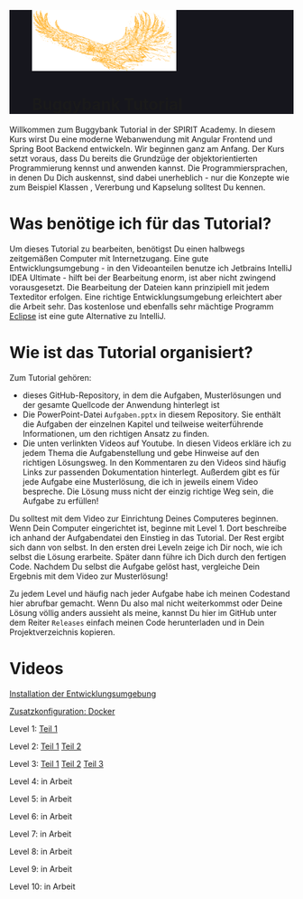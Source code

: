 <div style="background-color: #16161D; display: block">
    <figure>
        <img src="./eagle.svg" alt="BuggyBank" width="256">
        <figcaption><h1>Buggybank Tutorial</h1></figcaption>
    </figure>
</div>

Willkommen zum Buggybank Tutorial in der SPIRIT Academy. In diesem Kurs wirst Du eine moderne
 Webanwendung mit Angular Frontend und Spring Boot Backend entwickeln. Wir beginnen ganz am Anfang. Der Kurs setzt
  voraus, dass Du bereits die Grundzüge der objektorientierten Programmierung kennst und anwenden kannst. Die
   Programmiersprachen, in denen Du Dich auskennst, sind dabei unerheblich - nur die Konzepte wie zum Beispiel Klassen 
   , Vererbung und Kapselung solltest Du kennen.
   
   # Was benötige ich für das Tutorial?
   Um dieses Tutorial zu bearbeiten, benötigst Du einen halbwegs zeitgemäßen Computer mit Internetzugang. Eine gute
    Entwicklungsumgebung - in den Videoanteilen benutze ich Jetbrains IntelliJ IDEA Ultimate - hilft bei der
     Bearbeitung enorm, ist aber nicht zwingend vorausgesetzt. Die Bearbeitung der Dateien kann prinzipiell mit jedem
      Texteditor erfolgen. Eine richtige Entwicklungsumgebung erleichtert aber die Arbeit sehr. Das kostenlose und
       ebenfalls sehr mächtige Programm [Eclipse](https://www.eclipse.org/downloads/) ist eine gute Alternative zu
        IntelliJ.
        
 # Wie ist das Tutorial organisiert?
 
Zum Tutorial gehören:
* dieses GitHub-Repository, in dem die Aufgaben, Musterlösungen und der gesamte Quellcode der Anwendung hinterlegt
ist
* Die PowerPoint-Datei `Aufgaben.pptx` in diesem Repository. Sie enthält die Aufgaben der einzelnen Kapitel und
 teilweise weiterführende Informationen, um den richtigen Ansatz zu finden.
 * Die unten verlinkten Videos auf Youtube. In diesen Videos erkläre ich zu jedem Thema die Aufgabenstellung und gebe
  Hinweise auf den richtigen Lösungsweg. In den Kommentaren zu den Videos sind häufig Links zur passenden
   Dokumentation hinterlegt. Außerdem gibt es für jede Aufgabe eine Musterlösung, die ich in jeweils einem Video
    bespreche. Die Lösung muss nicht der einzig richtige Weg sein, die Aufgabe zu erfüllen!
    
Du solltest mit dem Video zur Einrichtung Deines Computeres beginnen. Wenn Dein Computer eingerichtet ist, beginne
 mit Level 1. Dort beschreibe ich anhand der Aufgabendatei den Einstieg in das Tutorial. Der Rest ergibt sich dann
  von selbst. In den ersten drei Leveln zeige ich Dir noch, wie ich selbst die Lösung erarbeite. Später dann führe
   ich Dich durch den fertigen Code.
  Nachdem Du selbst die Aufgabe gelöst hast, vergleiche Dein Ergebnis mit dem Video zur Musterlösung!
  
  Zu jedem Level und häufig nach jeder Aufgabe habe ich meinen Codestand hier abrufbar gemacht. Wenn Du also mal
   nicht weiterkommst oder Deine Lösung völlig anders aussieht als meine, kannst Du hier im GitHub unter dem Reiter
    `Releases` einfach meinen Code herunterladen und in Dein Projektverzeichnis kopieren. 
    
# Videos
[Installation der Entwicklungsumgebung](https://www.youtube.com/watch?v=d1MkcNximsY)

[Zusatzkonfiguration: Docker](https://www.youtube.com/watch?v=I5D4ulMqY38)

Level 1: 
[Teil 1](https://www.youtube.com/watch?v=bfsvT5TAC7U)

Level 2: 
[Teil 1](https://www.youtube.com/watch?v=bMGB4FRJWUc)
[Teil 2](https://www.youtube.com/watch?v=QQYMzH0jVf0)

Level 3: 
[Teil 1](https://www.youtube.com/watch?v=RfXS5M08whU)
[Teil 2](https://www.youtube.com/watch?v=oxge5S3feFk)
[Teil 3](https://www.youtube.com/watch?v=Gm-U8uGuuKk)

Level 4:
in Arbeit

Level 5: 
in Arbeit

Level 6: in Arbeit

Level 7: in Arbeit

Level 8: in Arbeit

Level 9: in Arbeit

Level 10: in Arbeit
